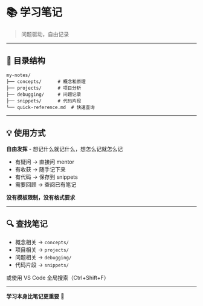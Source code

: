 # 📚 学习笔记

> 问题驱动，自由记录

---

## 📂 目录结构

```
my-notes/
├── concepts/      # 概念和原理
├── projects/      # 项目分析
├── debugging/     # 问题记录
├── snippets/      # 代码片段
└── quick-reference.md  # 快速查询
```

---

## 💡 使用方式

**自由发挥** - 想记什么就记什么，想怎么记就怎么记

- 有疑问 → 直接问 mentor
- 有收获 → 随手记下来
- 有代码 → 保存到 snippets
- 需要回顾 → 查阅已有笔记

**没有模板限制，没有格式要求**

---

## 🔍 查找笔记

- 概念相关 → `concepts/`
- 项目相关 → `projects/`
- 问题相关 → `debugging/`
- 代码片段 → `snippets/`

或使用 VS Code 全局搜索（Ctrl+Shift+F）

---

**学习本身比笔记更重要** 🚀
